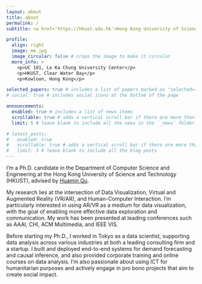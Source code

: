 ```yaml
---
layout: about
title: about
permalink: /
subtitle: <a href='https://hkust.edu.hk'>Hong Kong University of Science and Technology</a>

profile:
  align: right
  image: me.jpg
  image_circular: false # crops the image to make it circular
  more_info: >
    <p>UC 101, Lo Ka Chung University Center</p>
    <p>HKUST, Clear Water Bay</p>
    <p>Kowloon, Hong Kong</p>

selected_papers: true # includes a list of papers marked as "selected={true}"
# social: true # includes social icons at the bottom of the page

announcements:
  enabled: true # includes a list of news items
  scrollable: true # adds a vertical scroll bar if there are more than 3 news items
  limit: 5 # leave blank to include all the news in the `_news` folder

# latest_posts:
#   enabled: true
#   scrollable: true # adds a vertical scroll bar if there are more than 3 new posts items
#   limit: 3 # leave blank to include all the blog posts
---
```

<!-- 
Write your biography here. Tell the world about yourself. Link to your favorite [subreddit](http://reddit.com). You can put a picture in, too. The code is already in, just name your picture `prof_pic.jpg` and put it in the `img/` folder.

Put your address / P.O. box / other info right below your picture. You can also disable any of these elements by editing `profile` property of the YAML header of your `_pages/about.md`. Edit `_bibliography/papers.bib` and Jekyll will render your [publications page](/al-folio/publications/) automatically.

Link to your social media connections, too. This theme is set up to use [Font Awesome icons](https://fontawesome.com/) and [Academicons](https://jpswalsh.github.io/academicons/), like the ones below. Add your Facebook, Twitter, LinkedIn, Google Scholar, or just disable all of them. -->

I’m a Ph.D. candidate in the Department of Computer Science and Engineering at the Hong Kong University of Science and Technology (HKUST), advised by [Huamin Qu](http://www.huamin.org).

My research lies at the intersection of Data Visualization, Virtual and Augmented Reality (VR/AR), and Human-Computer Interaction. I’m particularly interested in using AR/VR as a medium for data visualization, with the goal of enabling more effective data exploration and communication. My work has been presented at leading conferences such as AAAI, CHI, ACM Multimedia, and IEEE VIS.

Before starting my Ph.D., I worked in Tokyo as a data scientist, supporting data analysis across various industries at both a leading consulting firm and a startup. I built and deployed end-to-end systems for demand forecasting and causal inference, and also provided corporate training and online courses on data analysis. I’m also passionate about using ICT for humanitarian purposes and actively engage in pro bono projects that aim to create social impact.
<!-- ![Your Image Description](/assets/img/1.jpg) -->

